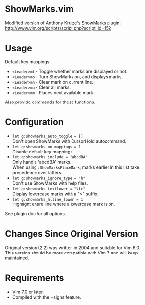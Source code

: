 ShowMarks.vim
=============

Modified version of Anthony Kruize's [ShowMarks][original version] plugin:  
http://www.vim.org/scripts/script.php?script_id=152


Usage
=====

Default key mappings:

  - `<Leader>mt`  - Toggle whether marks are displayed or not.
  - `<Leader>mo`  - Turn ShowMarks on, and displays marks.
  - `<Leader>mh`  - Clear mark on current line.
  - `<Leader>ma`  - Clear all marks.
  - `<Leader>mm`  - Places next available mark.

Also provide commands for these functions.


Configuration
=============

  - `let g:showmarks_auto_toggle = []`  
    Don't open ShowMarks with CursorHold autocommand.
  - `let g:showmarks_no_mappings = 1`  
    Disable default key mappings.
  - `let g:showmarks_include = "abcdBA"`  
    Only handle 'abcdBA' marks.  
    When using `:ShowMarksPlaceMark`, marks earlier in this list take
    precedence over latters.
  - `let g:showmarks_ignore_type = "h"`  
    Don't use ShowMarks with help files.
  - `let g:showmarks_textlower = "\t>"`  
    Display lowercase marks with a "&gt;" suffix.
  - `let g:showmarks_hlline_lower = 1`  
    Highlight entire line where a lowercase mark is on.

See plugin doc for all options.


Changes Since Original Version
==============================

Original version (2.2) was written in 2004 and suitable for Vim 6.0.  
This version should be more compatible with Vim 7, and will keep maintained.


Requirements
============

- Vim 7.0 or later.
- Compiled with the +signs feature.

[original version]: http://www.vim.org/scripts/script.php?script_id=152
